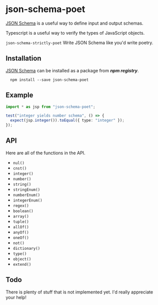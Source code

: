 # json-schema-poet

[JSON Schema](https://json-schema.org) is a useful way to define input and output schemas.

Typescript is a useful way to verify the types of JavaScript objects.

`json-schema-strictly-poet` Write JSON Schema like you'd write poetry.

## Installation

[JSON Schema](https://json-schema.org) can be installed as a package from ***npm registry***.

```
  npm install --save json-schema-poet
```

## Example

```typescript
import * as jsp from "json-schema-poet";

test("integer yields number schema", () => {
  expect(jsp.integer()).toEqual({ type: "integer" });
});
```

## API

Here are all of the functions in the API.

* `nul()`
* `cnst()`
* `integer()`
* `number()`
* `string()`
* `stringEnum()`
* `numberEnum()`
* `integerEnum()`
* `regex()`
* `boolean()`
* `array()`
* `tuple()`
* `allOf()`
* `anyOf()`
* `oneOf()`
* `not()`
* `dictionary()`
* `type()`
* `object()`
* `extend()`

## Todo

There is plenty of stuff that is not implemented yet.  I'd really appreciate your help!

